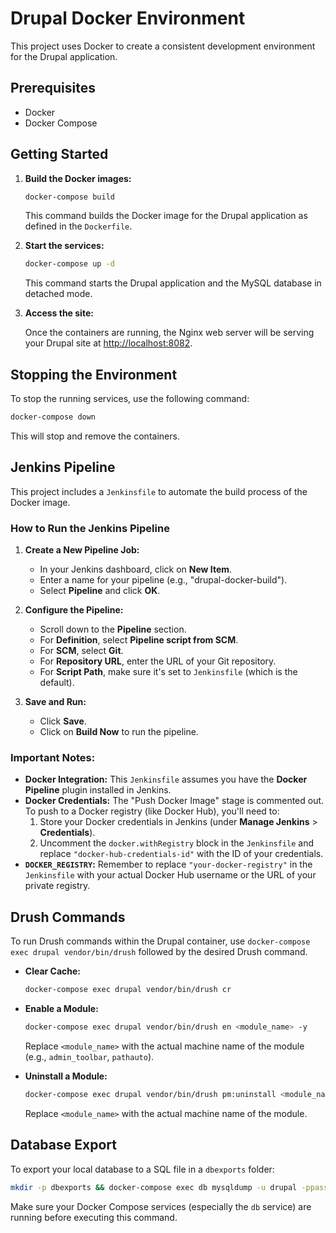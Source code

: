# Drupal Docker Environment

This project uses Docker to create a consistent development environment for the Drupal application.

## Prerequisites

*   Docker
*   Docker Compose

## Getting Started

1.  **Build the Docker images:**

    ```bash
    docker-compose build
    ```

    This command builds the Docker image for the Drupal application as defined in the `Dockerfile`.

2.  **Start the services:**

    ```bash
    docker-compose up -d
    ```

    This command starts the Drupal application and the MySQL database in detached mode.

3.  **Access the site:**

    Once the containers are running, the Nginx web server will be serving your Drupal site at [http://localhost:8082](http://localhost:8082).

## Stopping the Environment

To stop the running services, use the following command:

```bash
docker-compose down
```

This will stop and remove the containers.

## Jenkins Pipeline

This project includes a `Jenkinsfile` to automate the build process of the Docker image.

### How to Run the Jenkins Pipeline

1.  **Create a New Pipeline Job:**
    *   In your Jenkins dashboard, click on **New Item**.
    *   Enter a name for your pipeline (e.g., "drupal-docker-build").
    *   Select **Pipeline** and click **OK**.

2.  **Configure the Pipeline:**
    *   Scroll down to the **Pipeline** section.
    *   For **Definition**, select **Pipeline script from SCM**.
    *   For **SCM**, select **Git**.
    *   For **Repository URL**, enter the URL of your Git repository.
    *   For **Script Path**, make sure it's set to `Jenkinsfile` (which is the default).

3.  **Save and Run:**
    *   Click **Save**.
    *   Click on **Build Now** to run the pipeline.

### Important Notes:

*   **Docker Integration:** This `Jenkinsfile` assumes you have the **Docker Pipeline** plugin installed in Jenkins.
*   **Docker Credentials:** The "Push Docker Image" stage is commented out. To push to a Docker registry (like Docker Hub), you'll need to:
    1.  Store your Docker credentials in Jenkins (under **Manage Jenkins** > **Credentials**).
    2.  Uncomment the `docker.withRegistry` block in the `Jenkinsfile` and replace `"docker-hub-credentials-id"` with the ID of your credentials.
*   **`DOCKER_REGISTRY`:** Remember to replace `"your-docker-registry"` in the `Jenkinsfile` with your actual Docker Hub username or the URL of your private registry.

## Drush Commands

To run Drush commands within the Drupal container, use `docker-compose exec drupal vendor/bin/drush` followed by the desired Drush command.

*   **Clear Cache:**
    ```bash
    docker-compose exec drupal vendor/bin/drush cr
    ```

*   **Enable a Module:**
    ```bash
    docker-compose exec drupal vendor/bin/drush en <module_name> -y
    ```
    Replace `<module_name>` with the actual machine name of the module (e.g., `admin_toolbar`, `pathauto`).

*   **Uninstall a Module:**
    ```bash
    docker-compose exec drupal vendor/bin/drush pm:uninstall <module_name> -y
    ```
    Replace `<module_name>` with the actual machine name of the module.

## Database Export

To export your local database to a SQL file in a `dbexports` folder:

```bash
mkdir -p dbexports && docker-compose exec db mysqldump -u drupal -ppassword drupal > dbexports/dump_$(date +%Y%m%d_%H%M%S).sql
```

Make sure your Docker Compose services (especially the `db` service) are running before executing this command.
